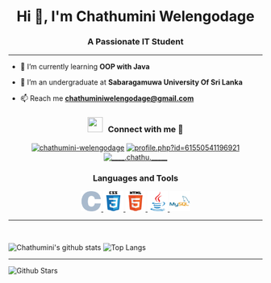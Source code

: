 <h1 align="center">Hi 👋, I'm Chathumini Welengodage</h1>
<h3 align="center"> A Passionate IT Student</h3>

---

<p align="center">
 
- 🌱 I’m currently learning **OOP with Java**

- 🤝 I’m an undergraduate at **Sabaragamuwa University Of Sri Lanka**

- 📫 Reach me **chathuminiwelengodage@gmail.com**

  </p>



<h3 align="center" > <img src="https://media.giphy.com/media/iY8CRBdQXODJSCERIr/giphy.gif" width="30" height="30" style="margin-right: 10px;">Connect with me 🤝 </h3>
<p align="center">
<a href="http://www.linkedin.com/in/chathumini-welengodage-476485364" target="blank"><img align="center" src="https://cdn.jsdelivr.net/npm/simple-icons@3.0.1/icons/linkedin.svg" alt="chathumini-welengodage" height="30" width="30" /></a>
<a href="https://www.facebook.com/profile.php?id=61550541196921" target="blank"><img align="center" src="https://cdn.jsdelivr.net/npm/simple-icons@3.0.1/icons/facebook.svg" alt="profile.php?id=61550541196921" height="30" width="30" /></a>
<a href="https://www.instagram.com/____.chathu._____?igsh=Z2lsMTZlNWI3OGtl" target="blank"><img align="center" src="https://cdn.jsdelivr.net/npm/simple-icons@3.0.1/icons/instagram.svg" alt="____.chathu._____" height="30" width="30" /></a>

</p>



<h3 align="center">Languages and Tools </h3>
<p align="center"> <a href="https://www.cprogramming.com/" target="_blank" rel="noreferrer"> <img src="https://raw.githubusercontent.com/devicons/devicon/master/icons/c/c-original.svg" alt="c" width="40" height="40"/> </a> <a href="https://www.w3schools.com/css/" target="_blank" rel="noreferrer"> <img src="https://raw.githubusercontent.com/devicons/devicon/master/icons/css3/css3-original-wordmark.svg" alt="css3" width="40" height="40"/> </a> <a href="https://www.w3.org/html/" target="_blank" rel="noreferrer"> <img src="https://raw.githubusercontent.com/devicons/devicon/master/icons/html5/html5-original-wordmark.svg" alt="html5" width="40" height="40"/> </a> <a href="https://www.java.com" target="_blank" rel="noreferrer"> <img src="https://raw.githubusercontent.com/devicons/devicon/master/icons/java/java-original.svg" alt="java" width="40" height="40"/> </a> <a href="https://www.mysql.com/" target="_blank" rel="noreferrer"> <img src="https://raw.githubusercontent.com/devicons/devicon/master/icons/mysql/mysql-original-wordmark.svg" alt="mysql" width="40" height="40"/> </a> </p>

---

<br>


 ![Chathumini's github stats](https://github-readme-stats.vercel.app/api?username=ChathuminiWelengodage&show_icons=true&theme=tokyonight) 
 ![Top Langs](https://github-readme-stats.vercel.app/api/top-langs/?username=ChathuminiWelengodage&theme=tokyonight)  

 ---
 
 
 ![Github Stars](https://github-readme-stats.vercel.app/api?username=ChathuminiWelengodage&show_icons=true&locale=en&count_private=true&hide_rank=true&custom_title=My%20GitHub%20Stats&disable_animations=true&theme=tokyonight) 
 

